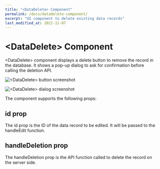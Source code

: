```yaml
---
title: "<DataDelete> Component"
permalink: /docs/datadelete-component/
excerpt: "UI component to delete existing data records"
last_modified_at: 2021-11-07
---
```


# &lt;DataDelete&gt; Component

&lt;DataDelete&gt; component displays a delete button to remove the record in the database. It shows a pop-up dialog to ask for confirmation before calling the deletion API.

![&lt;DataDelete&gt; button screenshot](/assets/images/datadelete-button-screenshot.png)

![&lt;DataDelete&gt; dialog screenshot](/assets/images/datadelete-dialog-screenshot.png)

The component supports the following props:

## id prop

The id prop is the ID of the data record to be edited. It will be passed to the handleEdit function.

## handleDeletion prop

The handleDeletion prop is the API function called to delete the record on the server side.
